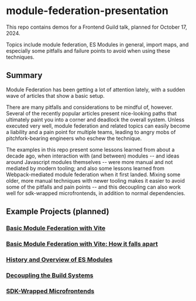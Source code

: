 # module-federation-presentation

This repo contains demos for a Frontend Guild talk, planned for October 17, 2024.

Topics include module federation, ES Modules in general, import maps, and especially some pitfalls and failure points to
avoid when using these techniques.

## Summary

Module Federation has been getting a lot of attention lately, with a sudden wave of articles that show a basic setup.

There are many pitfalls and considerations to be mindful of, however. Several of the recently popular articles present
nice-looking paths that ultimately paint you into a corner and deadlock the overall system. Unless executed very well,
module federation and related topics can easily become a liability and a pain point for multiple teams, leading to angry
mobs of pitchfork-bearing engineers who eschew the technique.

The examples in this repo present some lessons learned from about a decade ago, when interaction with (and between)
modules -- and ideas around Javascript modules themselves -- were more manual and not mediated by modern tooling; and
also some lessons learned from Webpack-mediated module federation when it first landed. Mixing some older, more manual
techniques with newer tooling makes it easier to avoid some of the pitfalls and pain points -- and this decoupling can
also work well for sdk-wrapped microfrontends, in addition to normal dependencies.

## Example Projects (planned)

### [Basic Module Federation with Vite](./01-vite-federation/)

### [Basic Module Federation with Vite: How it falls apart](./02-vite-federation-pitfall/)

### [History and Overview of ES Modules](./03-vanilla-modules/)

### [Decoupling the Build Systems](./04-decoupled-module-federation/)

### [SDK-Wrapped Microfrontends](./05-microfrontends/)
